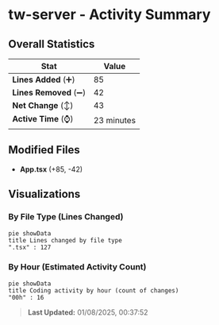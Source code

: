 # tw-server - Activity Summary 

## Overall Statistics

| Stat                   | Value                                                             |
| ---------------------- | ----------------------------------------------------------------- |
| **Lines Added** (➕)   | 85                                          |
| **Lines Removed** (➖) | 42                                        |
| **Net Change** (↕)    | 43                |
| **Active Time** (⌚)   | 23 minutes |


## Modified Files
- **App.tsx** (+85, -42)

## Visualizations

### By File Type (Lines Changed)

```mermaid
pie showData
title Lines changed by file type
".tsx" : 127
```

### By Hour (Estimated Activity Count)

```mermaid
pie showData
title Coding activity by hour (count of changes)
"00h" : 16
```


> **Last Updated:** 01/08/2025, 00:37:52